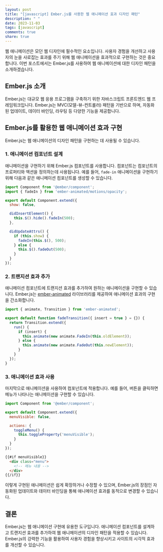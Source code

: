 ```yaml
---
layout: post
title: "[javascript] Ember.js를 사용한 웹 애니메이션 효과 디자인 패턴"
description: " "
date: 2023-11-03
tags: [javascript]
comments: true
share: true
---
```


웹 애니메이션은 모던 웹 디자인에 필수적인 요소입니다. 사용자 경험을 개선하고 사용자의 눈을 사로잡는 효과를 주기 위해 웹 애니메이션을 효과적으로 구현하는 것은 중요합니다. 이번 포스트에서는 Ember.js를 사용하여 웹 애니메이션에 대한 디자인 패턴을 소개하겠습니다.

## Ember.js 소개

Ember.js는 대규모 웹 응용 프로그램을 구축하기 위한 자바스크립트 프론트엔드 웹 프레임워크입니다. Ember.js는 MVC(모델-뷰-컨트롤러) 패턴을 기반으로 하며, 자동화된 업데이트, 데이터 바인딩, 라우팅 등 다양한 기능을 제공합니다.

## Ember.js를 활용한 웹 애니메이션 효과 구현

Ember.js는 웹 애니메이션의 디자인 패턴을 구현하는 데 사용될 수 있습니다.

### 1. 애니메이션 컴포넌트 설계

애니메이션을 구현하기 위해 Ember.js 컴포넌트를 사용합니다. 컴포넌트는 컴포넌트의 프로퍼티와 액션을 정의하는데 사용됩니다. 예를 들어, `fade-in` 애니메이션을 구현하기 위해 다음과 같은 애니메이션 컴포넌트를 생성할 수 있습니다.

```javascript
import Component from '@ember/component';
import { fadeIn } from 'ember-animated/motions/opacity';

export default Component.extend({
  show: false,

  didInsertElement() {
    this.$().hide().fadeIn(500);
  },

  didUpdateAttrs() {
    if (this.show) {
      fadeIn(this.$(), 500);
    } else {
      this.$().fadeOut(500);
    }
  }
});
```

### 2. 트랜지션 효과 추가

애니메이션 컴포넌트에 트랜지션 효과를 추가하여 원하는 애니메이션을 구현할 수 있습니다. Ember.js는 [ember-animated](https://github.com/ember-animation/ember-animated) 라이브러리를 제공하여 애니메이션 효과의 구현을 간소화합니다.

```javascript
import { animate, Transition } from 'ember-animated';

export default function fadeTransition({ insert = true } = {}) {
  return Transition.extend({
    run() {
      if (insert) {
        this.animate(new animate.FadeIn(this.oldElement));
      } else {
        this.animate(new animate.FadeOut(this.newElement));
      }
    }
  });
}
```

### 3. 애니메이션 효과 사용

마지막으로 애니메이션을 사용하여 컴포넌트에 적용합니다. 예를 들어, 버튼을 클릭하면 메뉴가 나타나는 애니메이션을 구현할 수 있습니다.

```javascript
import Component from '@ember/component';

export default Component.extend({
  menuVisible: false,

  actions: {
    toggleMenu() {
      this.toggleProperty('menuVisible');
    }
  }
});
```

```html
{{#if menuVisible}}
  <div class="menu">
    <!-- 메뉴 내용 -->
  </div>
{{/if}}
```

이렇게 구현된 애니메이션은 쉽게 확장하거나 수정할 수 있으며, Ember.js의 장점인 자동화된 업데이트와 데이터 바인딩을 통해 애니메이션 효과를 동적으로 변경할 수 있습니다.

## 결론

Ember.js는 웹 애니메이션 구현에 유용한 도구입니다. 애니메이션 컴포넌트를 설계하고 트랜지션 효과를 추가하여 웹 애니메이션의 디자인 패턴을 적용할 수 있습니다. Ember.js의 강력한 기능을 활용하여 사용자 경험을 향상시키고 사이트의 시각적 효과를 개선할 수 있습니다.